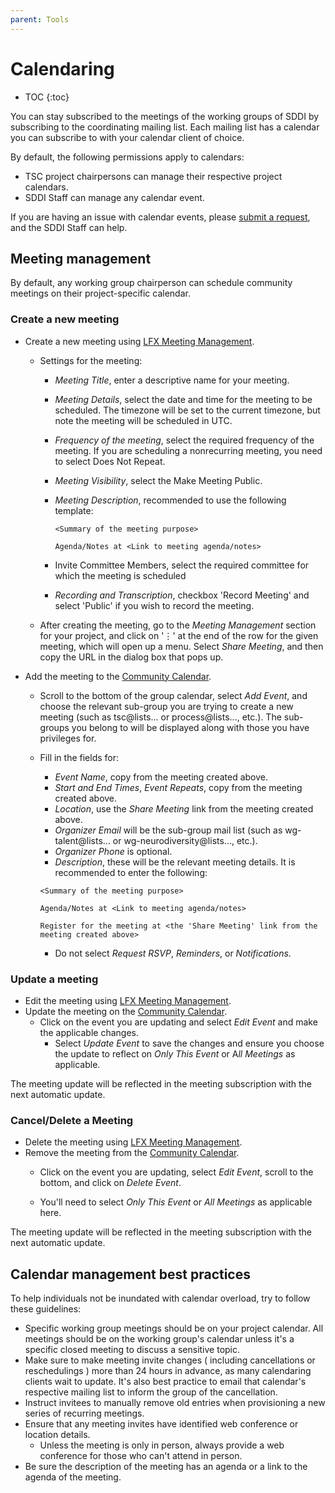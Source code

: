 ```yaml
---
parent: Tools
---
```


# Calendaring

* TOC
{:toc}

You can stay subscribed to the meetings of the working groups of SDDI by subscribing to the coordinating mailing list. Each mailing list has a calendar you can subscribe to with your calendar client of choice.

By default, the following permissions apply to calendars:

- TSC project chairpersons can manage their respective project calendars.
- SDDI Staff can manage any calendar event.

If you are having an issue with calendar events, please [submit a request][], and the SDDI Staff can help.

## Meeting management

By default, any working group chairperson can schedule community meetings on their project-specific calendar. 

### Create a new meeting

- Create a new meeting using [LFX Meeting Management](https://docs.linuxfoundation.org/lfx/project-control-center/it-services-for-a-project/meetings#scheduling-a-meeting). 

  - Settings for the meeting:

    - *Meeting Title*, enter a descriptive name for your meeting.

    - *Meeting Details*, select the date and time for the meeting to be scheduled. The timezone will be set to the current timezone, but note the meeting will be scheduled in UTC.

    - *Frequency of the meeting*, select the required frequency of the meeting. If you are scheduling a nonrecurring meeting, you need to select Does Not Repeat.

    - *Meeting Visibility*, select the Make Meeting Public.

    - *Meeting Description*, recommended to use the following template:

      ```
      <Summary of the meeting purpose>
      
      Agenda/Notes at <Link to meeting agenda/notes>
      ```

    - Invite Committee Members, select the required committee for which the meeting is scheduled

    - *Recording and Transcription*, checkbox 'Record Meeting' and select 'Public' if you wish to record the meeting.

  - After creating the meeting, go to the *Meeting Management* section for your project, and click on '⋮' at the end of the row for the given meeting, which will open up a menu. Select *Share Meeting*, and then copy the URL in the dialog box that pops up.

- Add the meeting to the [Community Calendar][].

  - Scroll to the bottom of the group calendar, select *Add Event*, and choose the relevant sub-group you are trying to create a new meeting (such as tsc@lists... or process@lists..., etc.). The sub-groups you belong to will be displayed along with those you have privileges for. 

  - Fill in the fields for:

    - *Event Name*, copy from the meeting created above.
    - *Start and End Times*, *Event Repeats*, copy from the meeting created above.
    - *Location*, use the *Share Meeting* link from the meeting created above. 
    - *Organizer Email* will be the sub-group mail list (such as wg-talent@lists... or wg-neurodiversity@lists..., etc.).
    - *Organizer Phone* is optional.
    - *Description*, these will be the relevant meeting details. It is recommended to enter the following:

    ```
    <Summary of the meeting purpose>
    
    Agenda/Notes at <Link to meeting agenda/notes>
    
    Register for the meeting at <the 'Share Meeting' link from the meeting created above>
    ```

    - Do not select *Request RSVP*, *Reminders*, or *Notifications*.


### Update a meeting

- Edit the meeting using [LFX Meeting Management](https://docs.linuxfoundation.org/lfx/project-control-center/it-services-for-a-project/meetings#flexible-scheduling-of-a-meeting).
- Update the meeting on the [Community Calendar][].
  - Click on the event you are updating and select *Edit Event* and make the applicable changes. 
    - Select *Update Event* to save the changes and ensure you choose the update to reflect on *Only This Event* or A*ll Meetings* as applicable.


The meeting update will be reflected in the meeting subscription with the next automatic update.

### Cancel/Delete a Meeting   

- Delete the meeting using [LFX Meeting Management](https://docs.linuxfoundation.org/lfx/project-control-center/it-services-for-a-project/meetings#delete-meetings).
- Remove the meeting from the [Community Calendar][].
  - Click on the event you are updating, select *Edit Event*, scroll to the bottom, and click on *Delete Event*.

  - You'll need to select *Only This Event* or *All Meetings* as applicable here.

The meeting update will be reflected in the meeting subscription with the next automatic update.

## Calendar management best practices

To help individuals not be inundated with calendar overload, try to follow these guidelines:

- Specific working group meetings should be on your project calendar. All meetings should be on the working group's calendar unless it's a specific closed meeting to discuss a sensitive topic.
- Make sure to make meeting invite changes ( including cancellations or reschedulings ) more than 24 hours in advance, as many calendaring clients wait to update. It's also best practice to email that calendar's respective mailing list to inform the group of the cancellation.
- Instruct invitees to manually remove old entries when provisioning a new series of recurring meetings.
- Ensure that any meeting invites have identified web conference or location details.
  - Unless the meeting is only in person, always provide a web conference for those who can't attend in person.
- Be sure the description of the meeting has an agenda or a link to the agenda of the meeting.

[Code of Conduct]: /code_of_conduct
[submit a request]: https://servicedesk.openmainframeproject.org
[Community Calendar]: https://calendar.sddiproject.org
[Slack]: https://slack.sddiproject.org
